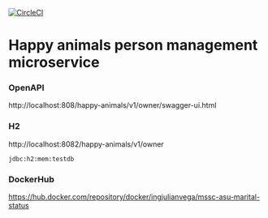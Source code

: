 [![CircleCI](https://circleci.com/gh/ingjulianvega/mssc-asu-marital-status.svg?style=svg)](https://circleci.com/gh/ingjulianvega/mssc-asu-marital-status)
# Happy animals person management microservice

### OpenAPI

http://localhost:808/happy-animals/v1/owner/swagger-ui.html

### H2

http://localhost:8082/happy-animals/v1/owner

```
jdbc:h2:mem:testdb
```

### DockerHub

https://hub.docker.com/repository/docker/ingjulianvega/mssc-asu-marital-status
